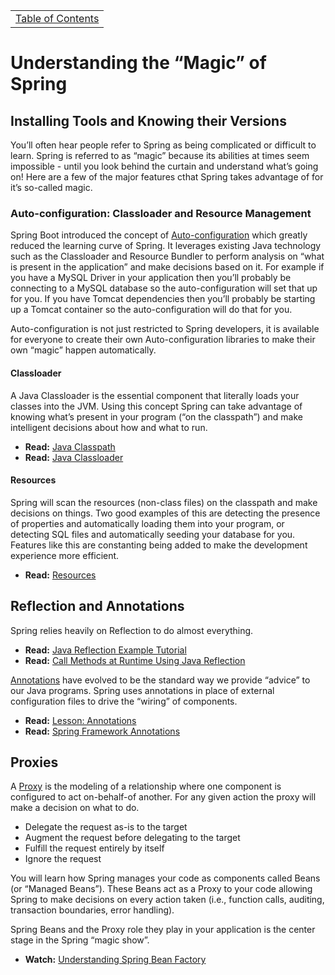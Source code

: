 <table><tr><td><a href="https://github.com/JahnelGroup/journey-through-spring">Table of Contents</a></td></tr></table>

Understanding the “Magic” of Spring
======

## Installing Tools and Knowing their Versions
You’ll often hear people refer to Spring as being complicated or difficult to learn. Spring is referred to as “magic” because its abilities at times seem impossible - until you look behind the curtain and understand what’s going on! Here are a few of the major features cthat Spring takes advantage of for it’s so-called magic.

### Auto-configuration: Classloader and Resource Management
Spring Boot introduced the concept of [Auto-configuration](https://docs.spring.io/spring-boot/docs/current/reference/html/using-boot-auto-configuration.html) which greatly reduced the learning curve of Spring. It leverages existing Java technology such as the Classloader and Resource Bundler to perform analysis on “what is present in the application” and make decisions based on it. For example if you have a MySQL Driver in your application then you’ll probably be connecting to a MySQL database so the auto-configuration will set that up for you. If you have Tomcat dependencies then you’ll probably be starting up a Tomcat container so the auto-configuration will do that for you. 

Auto-configuration is not just restricted to Spring developers, it is available for everyone to create their own Auto-configuration libraries to make their own “magic” happen automatically. 

#### Classloader
A Java Classloader is the essential component that literally loads your classes into the JVM. Using this concept Spring can take advantage of knowing what’s present in your program (“on the classpath”) and make intelligent decisions about how and what to run. 

* **Read:** [Java Classpath](https://en.wikipedia.org/wiki/Classpath_(Java))
* **Read:** [Java Classloader](https://en.wikipedia.org/wiki/Java_Classloader)

#### Resources
Spring will scan the resources (non-class files) on the classpath and make decisions on things. Two good examples of this are detecting the presence of properties and automatically loading them into your program, or detecting SQL files and automatically seeding your database for you. Features like this are constanting being added to make the development experience more efficient.

* **Read:** [Resources](https://docs.spring.io/spring/docs/3.2.x/spring-framework-reference/html/resources.html#resources)

## Reflection and Annotations
Spring relies heavily on Reflection to do almost everything. 

* **Read:** [Java Reflection Example Tutorial](https://www.journaldev.com/1789/java-reflection-example-tutorial)
* **Read:** [Call Methods at Runtime Using Java Reflection](http://www.baeldung.com/java-method-reflection)

[Annotations](https://en.wikipedia.org/wiki/Java_annotation) have evolved to be the standard way we provide “advice” to our Java programs. Spring uses annotations in place of external configuration files to drive the “wiring” of components. 

* **Read:** [Lesson: Annotations](https://docs.oracle.com/javase/tutorial/java/annotations/)
* **Read:** [Spring Framework Annotations](https://springframework.guru/spring-framework-annotations/)

## Proxies
A [Proxy](https://en.wikipedia.org/wiki/Proxy) is the modeling of a relationship where one component is configured to act on-behalf-of another. For any given action the proxy will make a decision on what to do.

* Delegate the request as-is to the target
* Augment the request before delegating to the target
* Fulfill the request entirely by itself
* Ignore the request

You will learn how Spring manages your code as components called Beans (or “Managed Beans”). These Beans act as a Proxy to your code allowing Spring to make decisions on every action taken (i.e., function calls, auditing, transaction boundaries, error handling). 

Spring Beans and the Proxy role they play in your application is the center stage in the Spring “magic show”. 

* **Watch:** [Understanding Spring Bean Factory](https://www.youtube.com/watch?v=xlWwMSu5I70)

